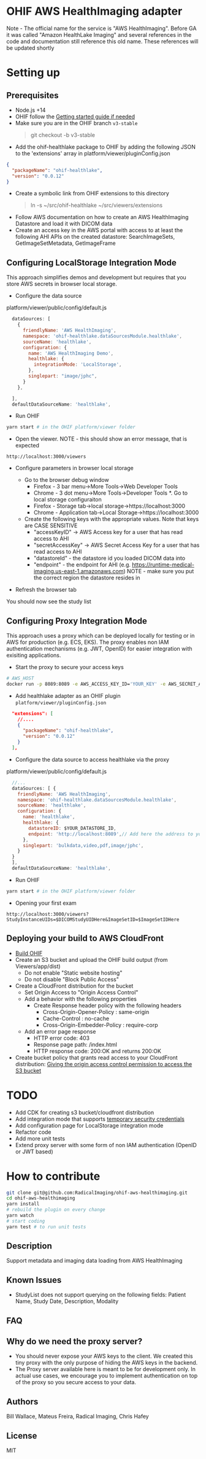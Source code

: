 # OHIF AWS HealthImaging adapter

Note - The official name for the service is "AWS HealthImaging".  Before GA it was called "Amazon HealthLake Imaging" and several references in the code and documentation still reference this old name.  These references will be updated shortly

# Setting up

## Prerequisites
* Node.js +14
* OHIF follow the [Getting started guide if needed](https://v3-docs.ohif.org/development/getting-started/)
* Make sure you are in the OHIF branch `v3-stable`
  > git checkout -b v3-stable
* Add the ohif-healthlake package to OHIF by adding the following JSON to the 'extensions' array in platform/viewer/pluginConfig.json
```json
{
  "packageName": "ohif-healthlake",
  "version": "0.0.12"
}
```
* Create a symbolic link from OHIF extensions to this directory
  > ln -s ~/src/ohif-healthlake ~/src/viewers/extensions
* Follow AWS documentation on how to create an AWS HealthImaging Datastore and load it with DICOM data
* Create an access key in the AWS portal with access to at least the following AHI APIs on the created datastore: SearchImageSets, GetImageSetMetadata, GetImageFrame

## Configuring LocalStorage Integration Mode

This approach simplifies demos and development but requires that you store AWS secrets in browser local storage.  

* Configure the data source 

platform/viewer/public/config/default.js
```js
  dataSources: [
    {
      friendlyName: 'AWS HealthImaging',
      namespace: 'ohif-healthlake.dataSourcesModule.healthlake',
      sourceName: 'healthlake',
      configuration: {
        name: 'AWS HealthImaging Demo',
        healthlake: {
          integrationMode: 'LocalStorage',
        },
        singlepart: "image/jphc",
      }
    },

  ],
  defaultDataSourceName: 'healthlake',
```

* Run OHIF
```bash
yarn start # in the OHIF platform/viewer folder
```

* Open the viewer.  NOTE - this should show an error message, that is expected
```
http://localhost:3000/viewers
```

* Configure parameters in browser local storage

  * Go to the browser debug window
    * Firefox - 3 bar menu->More Tools->Web Developer Tools
    * Chrome - 3 dot menu->More Tools->Developer Tools
  *. Go to local storage configuraiton
    * Firefox - Storage tab->local storage->https://localhost:3000
    * Chrome - Application tab->Local Storage->https://localhost:3000
  * Create the following keys with the appropriate values.  Note that keys are CASE SENSITIVE
    * "accessKeyID" -> AWS Access key for a user that has read access to AHI
    * "secretAccessKey" -> AWS Secret Access Key for a user that has read access to AHI
    * "datastoreId" - the datastore id you loaded DICOM data into
    * "endpoint" - the endpoint for AHI (e.g. https://runtime-medical-imaging.us-east-1.amazonaws.com)  NOTE - make sure you put the correct region the datastore resides in

* Refresh the browser tab

You should now see the study list

## Configuring Proxy Integration Mode

This approach uses a proxy which can be deployed locally for testing or in AWS for production (e.g. ECS, EKS).  The proxy enables non IAM authentication mechanisms (e.g. JWT, OpenID)
for easier integration with exisiting applications.

* Start the proxy to secure your access keys
```bash
# AWS_HOST
docker run -p 8089:8089 -e AWS_ACCESS_KEY_ID='YOUR_KEY' -e AWS_SECRET_ACCESS_KEY='YOUR_SECRET' -e AWS_REGION='YOUR_REGION' flexview/ohif-healthlake-proxy
```
* Add healthlake adapter as an OHIF plugin `platform/viewer/pluginConfig.json`
```json
  "extensions": [
    //....
    {
      "packageName": "ohif-healthlake",
      "version": "0.0.12"
    }
  ],

```
* Configure the data source to access healthlake via the proxy

platform/viewer/public/config/default.js
```js
  //...
  dataSources: [ {
    friendlyName: 'AWS HealthImaging',
    namespace: 'ohif-healthlake.dataSourcesModule.healthlake',
    sourceName: 'healthlake',
    configuration: {
      name: 'healthlake',
      healthlake: {
        datastoreID: $YOUR_DATASTORE_ID,
        endpoint: 'http://localhost:8089',// Add here the address to you proxy
      },
      singlepart: 'bulkdata,video,pdf,image/jphc',
    }
  }
  ],
  defaultDataSourceName: 'healthlake',

```
* Run OHIF
```bash
yarn start # in the OHIF platform/viewer folder
```
* Opening your first exam
```
http://localhost:3000/viewers?StudyInstanceUIDs=$DICOMStudyUIDHere&ImageSetID=$ImageSetIDHere
```

## Deploying your build to AWS CloudFront
* [Build OHIF](https://docs.ohif.org/deployment/build-for-production/)
* Create an S3 bucket and upload the OHIF build output (from Viewers/app/dist)
  * Do not enable "Static website hosting"
  * Do not disable "Block Public Access"
* Create a CloudFront distribution for the bucket
  * Set Origin Access to "Origin Access Control"
  * Add a behavior with the following properties
    * Create Response header policy with the following headers
      * Cross-Origin-Opener-Policy : same-origin
      * Cache-Control : no-cache
      * Cross-Origin-Embedder-Policy : require-corp
  * Add an error page response 
    * HTTP error code: 403
    * Response page path:  /index.html 
    * HTTP response code: 200:OK and returns 200:OK 
* Create bucket policy that grants read access to your CloudFront distribution: [Giving the origin access control permission to access the S3 bucket](https://docs.aws.amazon.com/AmazonCloudFront/latest/DeveloperGuide/private-content-restricting-access-to-s3.html)

# TODO
* Add CDK for creating s3 bucket/cloudfront distribution
* Add integration mode that supports [temporary security credentials](https://docs.aws.amazon.com/IAM/latest/UserGuide/id_credentials_temp_request.html)
* Add configuration page for LocalStorage integration mode
* Refactor code
* Add more unit tests
* Extend proxy server with some form of non IAM authentication (OpenID or JWT based)

# How to contribute
```bash
git clone git@github.com:RadicalImaging/ohif-aws-healthimaging.git
cd ohif-aws-healthimaging
yarn install
# rebuild the plugin on every change
yarn watch
# start coding
yarn test # to run unit tests
```

## Description 
Support metadata and imaging data loading from AWS HealthImaging

## Known Issues
* StudyList does not support querying on the following fields: Patient Name, Study Date, Description, Modality

## FAQ
## Why do we need the proxy server?
* You should never expose your AWS keys to the client. We created this tiny proxy with the only purpose of hiding the AWS keys in the backend.
* The Proxy server available here is meant to be for development only. In actual use cases, we encourage you to implement authentication on top of the proxy so you secure access to your data.


## Authors 
Bill Wallace, Mateus Freira, Radical Imaging, Chris Hafey

## License 
MIT


